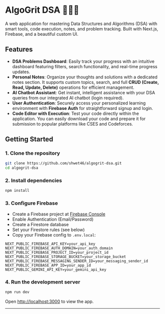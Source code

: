 # AlgoGrit DSA 👩🏻‍💻

A web application for mastering Data Structures and Algorithms (DSA) with smart tools, code execution, notes, and problem tracking. Built with Next.js, Firebase, and a beautiful custom UI.

## Features

- **DSA Problems Dashboard**: Easily track your progress with an intuitive dashboard featuring filters, search functionality, and real-time progress updates.
- **Personal Notes**: Organize your thoughts and solutions with a dedicated notes section. It supports custom topics, search, and full **CRUD (Create, Read, Update, Delete)** operations for efficient management.
- **AI Chatbot Assistant**: Get instant, intelligent assistance with your DSA queries from our integrated AI chatbot (login required).
- **User Authentication**: Securely access your personalized learning environment with **Firebase Auth** for straightforward signup and login.
- **Code Editor with Execution**: Test your code directly within the application. You can easily download your code and prepare it for submission to popular platforms like CSES and Codeforces.

## Getting Started

### 1. Clone the repository

```bash
git clone https://github.com/shwet46/algogrit-dsa.git
cd algogrit-dsa
```

### 2. Install dependencies

```bash
npm install
```

### 3. Configure Firebase

- Create a Firebase project at [Firebase Console](https://console.firebase.google.com/)
- Enable Authentication (Email/Password)
- Create a Firestore database
- Set your Firestore rules (see below)
- Copy your Firebase config to `.env.local`:

```
NEXT_PUBLIC_FIREBASE_API_KEY=your_api_key
NEXT_PUBLIC_FIREBASE_AUTH_DOMAIN=your_auth_domain
NEXT_PUBLIC_FIREBASE_PROJECT_ID=your_project_id
NEXT_PUBLIC_FIREBASE_STORAGE_BUCKET=your_storage_bucket
NEXT_PUBLIC_FIREBASE_MESSAGING_SENDER_ID=your_messaging_sender_id
NEXT_PUBLIC_FIREBASE_APP_ID=your_app_id
NEXT_PUBLIC_GEMINI_API_KEY=your_gemini_api_key
```

### 4. Run the development server

```bash
npm run dev
```

Open [http://localhost:3000](http://localhost:3000) to view the app.

---
